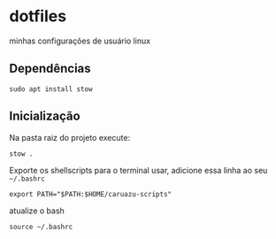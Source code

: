 # dotfiles
minhas configurações de usuário linux

## Dependências

```shell
sudo apt install stow
```

## Inicialização

Na pasta raiz do projeto execute:

```shell
stow .
```

Exporte os shellscripts para o terminal usar, adicione essa linha ao seu `~/.bashrc`

```shell
export PATH="$PATH:$HOME/caruazu-scripts"
```

atualize o bash
```shell
source ~/.bashrc
```
